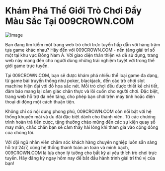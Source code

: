 # Khám Phá Thế Giới Trò Chơi Đầy Màu Sắc Tại 009CROWN.COM

![Image](https://github.com/user-attachments/assets/bd51ea9f-0666-407b-a7a7-98ead6de688c)

Bạn đang tìm kiếm một trang web trò chơi trực tuyến hấp dẫn với hàng trăm tựa game khác nhau? Hãy đến với 009CROWN.COM - nền tảng giải trí số một tại khu vực Đông Nam Á. Với giao diện thân thiện và dễ sử dụng, trang web này mang đến cho người dùng những trải nghiệm tuyệt vời trong thế giới game trực tuyến.

Tại 009CROWN.COM, bạn sẽ được khám phá nhiều thể loại game đa dạng, từ game bài truyền thống như poker, blackjack, đến các trò chơi slot machine hiện đại với đồ họa sắc nét. Mỗi trò chơi đều được thiết kế chi tiết, đảm bảo mang lại cảm giác chân thực và lôi cuốn cho người chơi. Đặc biệt, trang web hỗ trợ đa nền tảng, cho phép bạn chơi trên máy tính hoặc điện thoại di động một cách thuận tiện.

Không chỉ có nội dung phong phú, 009CROWN.COM còn nổi bật với hệ thống khuyến mãi và ưu đãi đặc biệt dành cho thành viên. Từ các chương trình hoàn trả tiền cược, tặng thưởng chào mừng đến các sự kiện quay số may mắn, chắc chắn bạn sẽ cảm thấy hài lòng khi tham gia vào cộng đồng của chúng tôi.

Với đội ngũ nhân viên chăm sóc khách hàng chuyên nghiệp luôn sẵn sàng hỗ trợ 24/7, cùng hệ thống thanh toán an toàn và minh bạch, 009CROWN.COM là lựa chọn lý tưởng cho bất kỳ ai yêu thích trò chơi trực tuyến. Hãy đăng ký ngay hôm nay để bắt đầu hành trình giải trí thú vị của bạn!